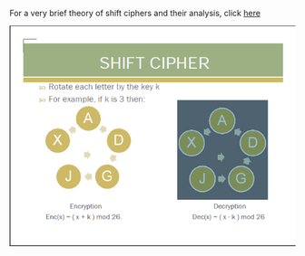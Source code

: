 For a very brief theory of shift ciphers and their analysis, click [here](docs/shiftcipher.pdf)

<img src="images/image1.png">



